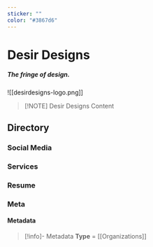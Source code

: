 ```yaml
---
sticker: ""
color: "#3867d6"
---
```


# Desir Designs
##### The fringe of design. 
![[desirdesigns-logo.png]]


> [!NOTE] Desir Designs
> Content
## Directory

### Social Media
### Services
### Resume
### Meta


#### Metadata
> [!info]- Metadata
> **Type** = [[Organizations]]